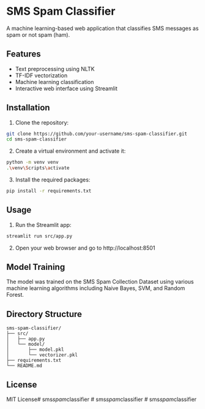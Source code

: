 # SMS Spam Classifier

A machine learning-based web application that classifies SMS messages as spam or not spam (ham).

## Features
- Text preprocessing using NLTK
- TF-IDF vectorization
- Machine learning classification
- Interactive web interface using Streamlit

## Installation

1. Clone the repository:
```bash
git clone https://github.com/your-username/sms-spam-classifier.git
cd sms-spam-classifier
```

2. Create a virtual environment and activate it:
```bash
python -m venv venv
.\venv\Scripts\activate
```

3. Install the required packages:
```bash
pip install -r requirements.txt
```

## Usage

1. Run the Streamlit app:
```bash
streamlit run src/app.py
```

2. Open your web browser and go to http://localhost:8501

## Model Training

The model was trained on the SMS Spam Collection Dataset using various machine learning algorithms including Naive Bayes, SVM, and Random Forest.

## Directory Structure
```
sms-spam-classifier/
├── src/
│   ├── app.py
│   └── model/
│       ├── model.pkl
│       └── vectorizer.pkl
├── requirements.txt
└── README.md
```

## License
MIT License#   s m s _ s p a m _ c l a s s i f i e r  
 #   s m s _ s p a m _ c l a s s i f i e r  
 #   s m s _ s p a m _ c l a s s i f i e r  
 